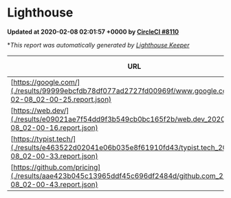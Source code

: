 
# Lighthouse

**Updated at 2020-02-08 02:01:57 +0000 by [CircleCI #8110](https://circleci.com/gh/ItinerisLtd/lighthouse-keeper-example/8110)**

**This report was automatically generated by [Lighthouse Keeper](https://github.com/itinerisltd/lighthouse-keeper)*

| URL | Performance | Accessibility | Best Practices | SEO | PWA | Updated At |
| --- | --- | --- | --- | --- | --- | --- |
| [https://google.com/](./results/99999ebcfdb78df077ad2727fd00969f/www.google.com_2020-02-08_02-00-25.report.json) | 0.94 | 0.86 | 0.93 | 0.92 | 0.56 | 2020-02-08T02:00:25.493Z |
| [https://web.dev/](./results/e09021ae7f54dd9f3b549cb0bc165f2b/web.dev_2020-02-08_02-00-16.report.json) | 0.95 | 0.9 | 1 | 1 | 0.93 | 2020-02-08T02:00:16.825Z |
| [https://typist.tech/](./results/e463522d02041e06b035e8f61910fd43/typist.tech_2020-02-08_02-00-33.report.json) | 0.98 | 0.92 | 0.79 | 1 | 0.59 | 2020-02-08T02:00:33.060Z |
| [https://github.com/pricing](./results/aae423b045c13965ddf45c696df2484d/github.com_2020-02-08_02-00-43.report.json) | 0.56 | 0.93 | 0.93 | 0.92 | 0.56 | 2020-02-08T02:00:43.935Z |
